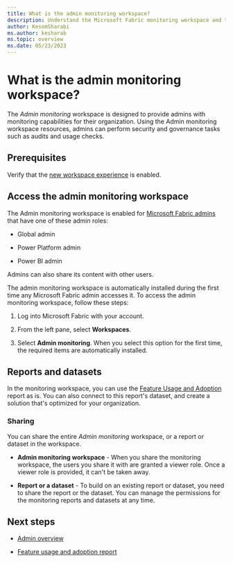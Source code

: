 ```yaml
---
title: What is the admin monitoring workspace?
description: Understand the Microsoft Fabric monitoring workspace and the reports it holds.
author: KesemSharabi
ms.author: kesharab
ms.topic: overview
ms.date: 05/23/2023
---
```


# What is the admin monitoring workspace?

The *Admin monitoring* workspace is designed to provide admins with monitoring capabilities for their organization. Using the Admin monitoring workspace resources, admins can perform security and governance tasks such as audits and usage checks.

## Prerequisites

Verify that the [new workspace experience](/power-bi/admin/service-admin-portal-workspace#create-workspaces-new-workspace-experience) is enabled.

## Access the admin monitoring workspace

The Admin monitoring workspace is enabled for [Microsoft Fabric admins](admin-overview.md) that have one of these admin roles:

* Global admin

* Power Platform admin

* Power BI admin

Admins can also share its content with other users.

The admin monitoring workspace is automatically installed during the first time any Microsoft Fabric admin accesses it. To access the admin monitoring workspace, follow these steps:

1. Log into Microsoft Fabric with your account.

2. From the left pane, select **Workspaces**.

3. Select **Admin monitoring**. When you select this option for the first time, the required items are automatically installed.

## Reports and datasets

In the monitoring workspace, you can use the [Feature Usage and Adoption](/power-bi/developer/visuals/create-r-based-power-bi-desktop) report as is. You can also connect to this report's dataset, and create a solution that's optimized for your organization.

### Sharing

You can share the entire *Admin monitoring* workspace, or a report or dataset in the workspace.

* **Admin monitoring workspace** - When you share the monitoring workspace, the users you share it with are granted a viewer role. Once a viewer role is provided, it can't be taken away.

* **Report or a dataset** - To build on an existing report or dataset, you need to share the report or the dataset. You can manage the permissions for the monitoring reports and datasets at any time.



## Next steps

* [Admin overview](admin-overview.md)

* [Feature usage and adoption report](admin-feature-usage-adoption.md)
